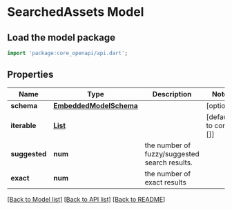 # SearchedAssets Model

## Load the model package
```dart
import 'package:core_openapi/api.dart';
```

## Properties
Name | Type | Description | Notes
------------ | ------------- | ------------- | -------------
**schema** | [**EmbeddedModelSchema**](EmbeddedModelSchema) |  | [optional] 
**iterable** | [**List<SearchedAsset>**](SearchedAsset) |  | [default to const []]
**suggested** | **num** | the number of fuzzy/suggested search results. | 
**exact** | **num** | the number of exact results | 

[[Back to Model list]](../README#documentation-for-models) [[Back to API list]](../README#documentation-for-api-endpoints) [[Back to README]](../README)


